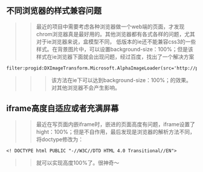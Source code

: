 ## 不同浏览器的样式兼容问题

>>最近的项目中需要考虑各种浏览器做一个web端的页面，才发现chrom浏览器真是最好用的。其他浏览器都有各式各样的问题，尤其对于ie浏览器来说，盒模型不同，
低版本的ie还不能兼容css3的一些样式。在背景图片中，可以设置background-size：100%；但是该样式在ie浏览器下面就会出现问题，经过百度，找出了一个解决方案

    filter:progid:DXImageTransform.Microsoft.AlphaImageLoader(src='http://p9.qhimg.com/t01372b9e1f5382caf1.png',sizingMethod='scale')
    
>>>该方法在ie下可以达到background-size：100%；的效果。对其他浏览器不会产生影响。

## iframe高度自适应或者充满屏幕
>>最近在写页面内嵌iframe时，嵌进的页面高度有问题，iframe设置了hight：100%；但是不自作用，最后发现是浏览器的解析方法不同，将doctype修改为：

    <! DOCTYPE html PUBLIC "-//W3C//DTD HTML 4.0 Transitional//EN">
<!DOCTYPE html PUBLIC "-//W3C//DTD HTML 4.0 Transitional//EN">
    
>>就可以实现高度100%了。很神奇～
